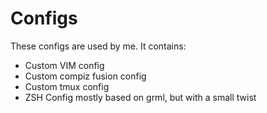 Configs
=======

These configs are used by me.
It contains:
* Custom VIM config
* Custom compiz fusion config
* Custom tmux config
* ZSH Config mostly based on grml, but with a small twist
